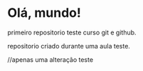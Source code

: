 # Olá, mundo!
 primeiro repositorio teste curso git e github.

 repositorio criado durante uma aula teste.

//apenas uma alteração teste
